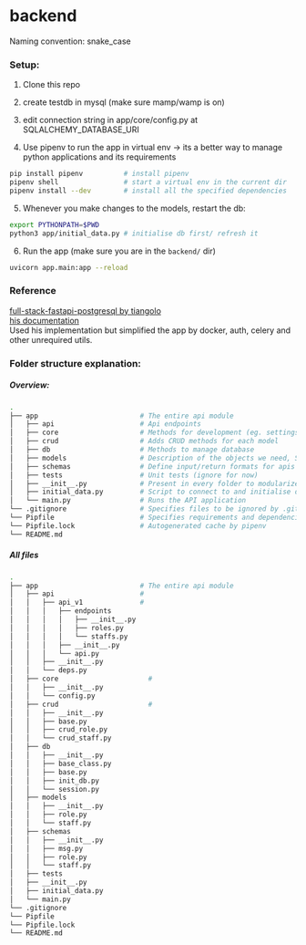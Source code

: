# backend


Naming convention: snake_case

### Setup: 
1. Clone this repo
2. create testdb in mysql (make sure mamp/wamp is on)
3. edit connection string in app/core/config.py at SQLALCHEMY_DATABASE_URI

4. Use pipenv to run the app in virtual env -> its a better way to manage python applications and its requirements
```sh
pip install pipenv          # install pipenv
pipenv shell                # start a virtual env in the current dir
pipenv install --dev        # install all the specified dependencies
```

5. Whenever you make changes to the models, restart the db:
```sh
export PYTHONPATH=$PWD
python3 app/initial_data.py # initialise db first/ refresh it
```

6. Run the app (make sure you are in the `backend/` dir)
```sh
uvicorn app.main:app --reload
```

<!-- shortcut to start the app:
```sh
./bootstrap.sh
``` -->

### Reference
[full-stack-fastapi-postgresql by tiangolo](https://github.com/tiangolo/full-stack-fastapi-postgresql)  
[his documentation](https://fastapi.tiangolo.com/)  
Used his implementation but simplified the app by docker, auth, celery and other unrequired utils.

### Folder structure explanation:

##### Overview:
```sh
.
├── app                         # The entire api module
│   ├── api                     # Api endpoints
│   ├── core                    # Methods for development (eg. settings)
│   ├── crud                    # Adds CRUD methods for each model
│   ├── db                      # Methods to manage database
│   ├── models                  # Description of the objects we need, SQLAlchemy maps these models
│   ├── schemas                 # Define input/return formats for apis
│   ├── tests                   # Unit tests (ignore for now)
│   ├── __init__.py             # Present in every folder to modularize the directories
│   ├── initial_data.py         # Script to connect to and initialise database
│   └── main.py                 # Runs the API application
└── .gitignore                  # Specifies files to be ignored by .git
└── Pipfile                     # Specifies requirements and dependencies for the app
└── Pipfile.lock                # Autogenerated cache by pipenv
└── README.md
```

##### All files
```sh
.
├── app                         # The entire api module
│   ├── api                     # 
│   │   ├── api_v1              #
│   │   │   ├── endpoints
│   │   │   │   ├── __init__.py 
│   │   │   │   ├── roles.py
│   │   │   │   └── staffs.py
│   │   │   ├── __init__.py 
│   │   │   └── api.py
│   │   ├── __init__.py 
│   │   └── deps.py
│   ├── core                      # 
│   │   ├── __init__.py 
│   │   └── config.py
│   ├── crud                      # 
│   │   ├── __init__.py 
│   │   ├── base.py 
│   │   ├── crud_role.py 
│   │   └── crud_staff.py
│   ├── db 
│   │   ├── __init__.py 
│   │   ├── base_class.py 
│   │   ├── base.py 
│   │   ├── init_db.py 
│   │   └── session.py
│   ├── models 
│   │   ├── __init__.py 
│   │   ├── role.py 
│   │   └── staff.py
│   ├── schemas 
│   │   ├── __init__.py 
│   │   ├── msg.py 
│   │   ├── role.py 
│   │   └── staff.py
│   ├── tests 
│   ├── __init__.py 
│   ├── initial_data.py
│   └── main.py
└── .gitignore
└── Pipfile
└── Pipfile.lock
└── README.md
```
